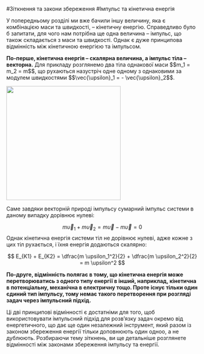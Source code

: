 #Зіткнення та закони збереження
#Імпульс та кінетична енергія

У попередньому розділі ми вже бачили іншу величину, яка є комбінацією маси та швидкості, – кінетичну енергію. Справедливо було б запитати, для чого нам потрібна ще одна величина – імпульс, що також складається з маси та швидкості. Однак є дуже принципова відмінність між кінетичною енергією та імпульсом.

<p><b>По-перше, кінетична енергія – скалярна величина, а імпульс тіла – векторна.</b> Для прикладу розглянемо два тіла однакової маси $$m_1 = m_2 = m$$, що рухаються назустріч одне одному з однаковими за модулем швидкостями $$\vec{\upsilon}_1 = - \vec{\upsilon}_2$$.</p>

<div class="space"><img class="image" width="300"  src="https://rawgit.com/chudaol/ed-era-book-physics/master/images/chapter_7/25.png"></div>

Саме завдяки векторній природі імпульсу сумарний імпульс системи в даному випадку дорівнює нулеві:

$$
m \vec{\upsilon}_1 + m \vec{\upsilon}_2 = m \vec{\upsilon} - m \vec{\upsilon} = 0
$$
Однак кінетична енергія системи тіл не дорівнює нулеві, адже кожне з цих тіл рухається, і їхня енергія додаються скалярно:

$$
E_{K1} + E_{K2} = \dfrac{m \upsilon_1^2}{2} + \dfrac{m \upsilon_2^2}{2} = m \upsilon^2
$$
<p><b>По-друге, відмінність полягає в тому, що кінетична енергія може перетворюватись з одного типу енергії в інший, наприклад, кінетична в потенціальну, механічна в електричну тощо. Проте існує тільки один єдиний тип імпульсу, тому немає такого перетворення при розгляді задач через імпульсний підхід.</b></p>

<p>Ці дві принципові відмінності є достатніми для того, щоб використовувати імпульсний підхід для розв’язку задач окремо від енергетичного, що дає ще один незалежний інструмент, який разом із законом збереження енергії тільки доповнюють один одноо, а не дублюють. Розбираючи тему зіткнень, ви ще детальніше розглянете відмінності між законами збереження імпульсу та енергії.</p>
